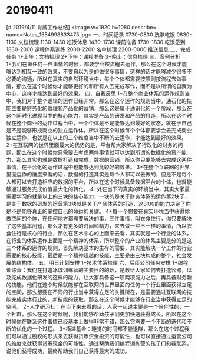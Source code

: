 # 20190411

[# 2019/4/11 肖威工作总结]
<image w=1920 h=1080 describe= name=Notes_1554998833475.jpg>
一、时间记录
0730-0830 洗漱吃饭
0830-1130 文档梳理
1130-1430 吃饭休息
1430-1730 课前准备
1730-1830 吃饭签到
1830-2000 课程体系训练
2000-2200 名单梳理
2200-0000 推送信息
二、完成任务
1+上午：文档梳理
2+下午：课程准备
3+晚上：信息梳理
三、案例分析
1+我们在做任何一件事情的时候，都要学会按流程去运作，那么在这个时候才能够达到相互一致的效果，不要自以为是的做很多事情，这样的话才能够减少很多不必要的沟通，所以在真实的自然环境当中，每个个体都需要按原则按流程去做事情，那么在这个时候你才能够更好的和所有人去完成写作，而不是以所谓的自我为中心，这样才能达到最好的效果。
四、自我反思
1+在整个商业体系的运作规则当中，我们对于整个逻辑的运作已经非常。那么在这个运作的规则当中，通石化的技能主要是财务化的管理和产品化的营销，那么这是属于通识化的一个阶段，那么在这个同时化进程当中的核心能力，其实是产品的研发和产品的打造，所以在这个时候在整个商业的运作过程当中，一个个体是不是能够达到最好的状态，就在于自己是不是能够形成商业的独立运作体，所以在这个时候每个个体都要学会去完成商业独立运作，也就是在以上的三个维度当中不断的去运作，才能达到最好的效果。
2+在互联网的世界里面最大的优势的是，平台帮大家解决了行政化的财务的问题，那么在这个时候你只需要去考虑两件事情就可以达到所谓的数据化的资产能力，那么其实也就是数据打造和完成，数据的营销，所以你只要能够去完成这两件事情，在平台化的运作过程中也能够达到比较好的效果。
3+在整个互联网的世界里面运作的维度来看的话，数据的打造其实是每个人都可以去做的，但是不是每个人都可以去打造相应的数据的平台，所以在这个时候具备数据平台的个体，也就能够通过服务完成价值最大化的转化。
4+处在当下的真实的环境当中，其实大家最需要学习的就是以上的三块的核心能力，一块的是关于财务体系的运作第2块了，是关于数据的研发的运营第3块就是关于产品体系的打造，这3:00的能力决定了你是不是能够真正的掌控自己的命运的关键。
4+每一个想要在真实环境当中获得你做空间的个体，在任何地方都需要解决的事，三件事情，叫衣食住行，你只要解决了这些基本问题，那么才有更多的时间和精力，来去做一些不一样的事情，所以衣食住行是核心的行业，那么在艺术中心的上面来去看，其实就是一个行业的体系，在行业的体系运作上面是一个精神的体系，所以整个的产业的体系主要是分的是这三个体系的运作的规则，首先解决基本的生存的需要，其实能解决一个工作的行业需要的核心技能，最后是一个精神超越的技能，主要是由三块构成的整个，社会发展的结构体。
五、明日计划安排
1+技术体系梳理
六、后续公司任务安排
1+编程训练营：我们在打造冰城训练营的主要目的的话，是教给大家如何去打造容器，以及完成数据化研发的这样的能力，让大家具备这一项两项能力之后，再具备财务新的技能，他们在这个时候就能够在互联网的世界里面的任何一个行业里面获得立足的空间，那么想要在不同的行业当中获得立足的关键所在，是需要通过互联网的技能完成实体行业的，新技能的获取，那么在这个时候才能够在行业当中获得立足的空间。
2+人才研习社：在当下来去看的话，人家一起说主要是一个陪伴性的，一个社群，那么在这个时候呢，我们能够帮助孩子们更加快速获得成长，所以在这个时候你在联系这件事情已经基本上做得非常不错，那么它需要一个不断的迭代和不断的优化的一个过程。
3+横溢基金：睡觉的时间都不能退群，那么在这个过程我们可以通过股权的形式来去获得货币资金投资的可能性，也可以直接通过运营公司的维度来就获得货币现金的可能性，通过帮助我们编程训练营的孩子们和我联系，说他们获得成功，最终帮助我们自己获得最大的成功。
